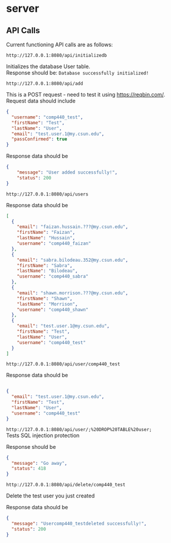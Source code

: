 # server

## API Calls
Current functioning API calls are as follows:

`http://127.0.0.1:8080/api/initializedb`

Initializes the database User table.  
Response should be: `Database successfully initialized!`

`http://127.0.0.1:8080/api/add`

This is a POST request - need to test it using https://reqbin.com/.  
Request data should include  
```json
{
  "username": "comp440_test",
  "firstName": "Test",
  "lastName": "User",
  "email": "test.user.1@my.csun.edu",
  "passConfirmed": true
}
```

Response data should be  
```json
{
    "message": "User added successfully!",
    "status": 200
}
```

`http://127.0.0.1:8080/api/users`  

Response data should be  
```json
[
  {
    "email": "faizan.hussain.???@my.csun.edu",
    "firstName": "Faizan",
    "lastName": "Hussain",
    "username": "comp440_faizan"
  },
  {
    "email": "sabra.bilodeau.352@my.csun.edu",
    "firstName": "Sabra",
    "lastName": "Bilodeau",
    "username": "comp440_sabra"
  },
  {
    "email": "shawn.morrison.???@my.csun.edu",
    "firstName": "Shawn",
    "lastName": "Morrison",
    "username": "comp440_shawn"
  },
  {
    "email": "test.user.1@my.csun.edu",
    "firstName": "Test",
    "lastName": "User",
    "username": "comp440_test"
  }
]
```

`http://127.0.0.1:8080/api/user/comp440_test`  

Response data should be  
```json

{
  "email": "test.user.1@my.csun.edu",
  "firstName": "Test",
  "lastName": "User",
  "username": "comp440_test"
}
```

`http://127.0.0.1:8080/api/user/;%20DROP%20TABLE%20user;`  
Tests SQL injection protection

Response should be  
```json
{
  "message": "Go away",
  "status": 418
}
```

`http://127.0.0.1:8080/api/delete/comp440_test`

Delete the test user you just created

Response data should be   
```json
{
  "message": "Usercomp440_testdeleted successfully!",
  "status": 200
}
```
